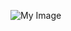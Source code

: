 ![My Image]([https://github.com/username/repository-name/blob/main/image.png](https://github.com/Iswaryag5/Learning-Journey-Bootcamp-Exercises/blob/main/Powerbi%20Dashboard%20Sustainability.png))

